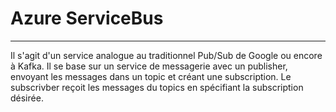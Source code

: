 # Azure ServiceBus
-------------------------

Il s'agit d'un service analogue au traditionnel Pub/Sub de Google ou encore à Kafka. Il se base sur un service
de messagerie avec un publisher, envoyant les messages dans un topic et créant une subscription.
Le subscrivber reçoit les messages du topics en spécifiant la subscription désirée.
